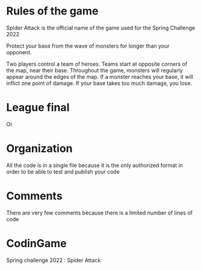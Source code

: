 # Rules of the game

Spider Attack is the official name of the game used for the Spring Challenge 2022

Protect your base from the wave of monsters for longer than your opponent.

Two players control a team of heroes. Teams start at opposite corners of the map, near their base. Throughout the game, monsters will regularly appear around the edges of the map. If a monster reaches your base, it will inflict one point of damage. If your base takes too much damage, you lose.

# League final

Or

# Organization

All the code is in a single file because it is the only authorized format in order to be able to test and publish your code

# Comments

There are very few comments because there is a limited number of lines of code

# CodinGame

Spring challenge 2022 : Spider Attack
